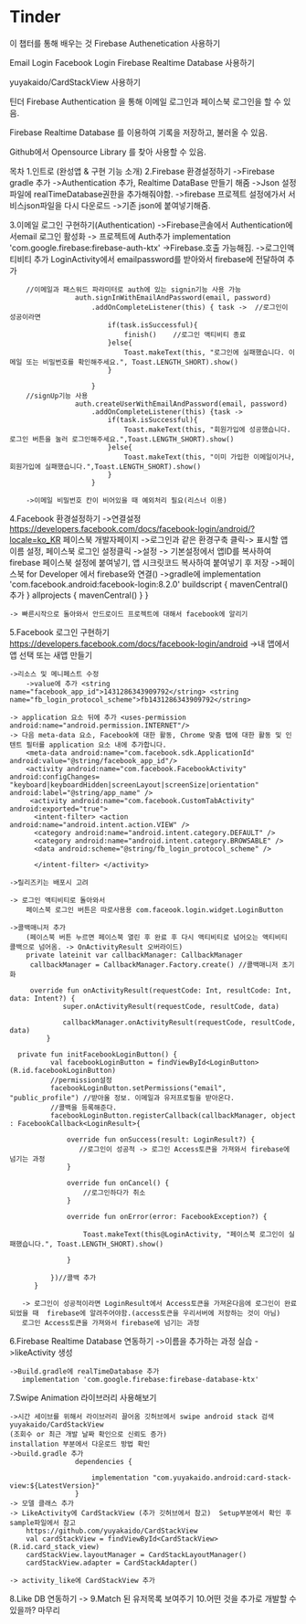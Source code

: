 # Tinder

이 챕터를 통해 배우는 것
Firebase Authenetication 사용하기

Email Login
Facebook Login
Firebase Realtime Database 사용하기

yuyakaido/CardStackView 사용하기

틴더
Firebase Authentication 을 통해 이메일 로그인과 페이스북 로그인을 할 수 있음.

Firebase Realtime Database 를 이용하여 기록을 저장하고, 불러올 수 있음.

Github에서 Opensource Library 를 찾아 사용할 수 있음.








목차
1.인트로 (완성앱 & 구현 기능 소개)
2.Firebase 환경설정하기
    ->Firebase gradle 추가
    ->Authentication 추가, Realtime DataBase 만들기 해줌
    ->Json 설정 파일에 realTimeDatabase권한을 추가해줘야함.
        ->firebase 프로젝트 설정에가서 서비스json파일을 다시 다운로드
        ->기존 json에 붙여넣기해줌.

3.이메일 로그인 구현하기(Authentication)
    ->Firebase콘솔에서 Authentication에서email 로그인 활성화
    -> 프로젝트에 Auth추가 implementation 'com.google.firebase:firebase-auth-ktx'
        ->Firebase.호출 가능해짐.
    ->로그인액티비티 추가
        LoginActivity에서 emailpassword를 받아와서 firebase에 전달하여 추가

        //이메일과 패스워드 파라미터로 auth에 있는 signin기능 사용 가능
                    auth.signInWithEmailAndPassword(email, password)
                        .addOnCompleteListener(this) { task ->  //로그인이 성공이라면
                            if(task.isSuccessful){
                                finish()    //로그인 액티비티 종료
                            }else{
                                Toast.makeText(this, "로그인에 실패했습니다. 이메일 또는 비밀번호를 확인해주세요.", Toast.LENGTH_SHORT).show()
                            }

                        }
        //signUp기능 사용
                    auth.createUserWithEmailAndPassword(email, password)
                        .addOnCompleteListener(this) {task ->
                            if(task.isSuccessful){
                                Toast.makeText(this, "회원가입에 성공했습니다. 로그인 버튼을 눌러 로그인해주세요.",Toast.LENGTH_SHORT).show()
                            }else{
                                Toast.makeText(this, "이미 가입한 이메일이거나, 회원가입에 실패했습니다.",Toast.LENGTH_SHORT).show()
                            }
                        }

        ->이메일 비밀번호 칸이 비어있을 때 예외처리 필요(리스너 이용)

4.Facebook 환경설정하기
    ->연결설정
        https://developers.facebook.com/docs/facebook-login/android/?locale=ko_KR  페이스북 개발자페이지
    ->로그인과 같은 환경구축 클릭-> 표시할 앱 이름 설정, 페이스북 로그인 설정클릭
        ->설정 -> 기본설정에서 앱ID를 복사하여 firebase 페이스북 설정에 붙여넣기, 앱 시크릿코드 복사하여 붙여넣기 후 저장
    ->페이스북 for Developer 에서 firebase와 연결()
    ->gradle에 implementation 'com.facebook.android:facebook-login:8.2.0'
        buildscript {
                mavenCentral() 추가
            }
        allprojects {
                mavenCentral()
            }
        }

    -> 빠른시작으로 돌아와서 안드로이드 프로젝트에 대해서 facebook에 알리기

5.Facebook 로그인 구현하기
https://developers.facebook.com/docs/facebook-login/android
    ->내 앱에서 앱 선택 또는 새앱 만들기

    ->리소스 및 메니페스트 수정
        ->value에 추가 <string name="facebook_app_id">1431286343909792</string> <string name="fb_login_protocol_scheme">fb1431286343909792</string>

    -> application 요소 뒤에 추가 <uses-permission android:name="android.permission.INTERNET"/>
    -> 다음 meta-data 요소, Facebook에 대한 활동, Chrome 맞춤 탭에 대한 활동 및 인텐트 필터를 application 요소 내에 추가합니다.
        <meta-data android:name="com.facebook.sdk.ApplicationId" android:value="@string/facebook_app_id"/>
        <activity android:name="com.facebook.FacebookActivity" android:configChanges= "keyboard|keyboardHidden|screenLayout|screenSize|orientation" android:label="@string/app_name" />
         <activity android:name="com.facebook.CustomTabActivity" android:exported="true">
          <intent-filter> <action android:name="android.intent.action.VIEW" />
          <category android:name="android.intent.category.DEFAULT" />
          <category android:name="android.intent.category.BROWSABLE" />
          <data android:scheme="@string/fb_login_protocol_scheme" />

          </intent-filter> </activity>

    ->릴리즈키는 배포시 고려

    -> 로그인 액티비티로 돌아와서
        페이스북 로그인 버튼은 따로사용용 com.faceook.login.widget.LoginButton

    ->콜백매니저 추가
        (페이스북 버튼 누르면 페이스북 열린 후 완료 후 다시 액티비티로 넘어오는 액티비티 콜백으로 넘어옴. -> OnActivityResult 오버라이드)
        private lateinit var callbackManager: CallbackManager
         callbackManager = CallbackManager.Factory.create() //콜백매니저 초기화

         override fun onActivityResult(requestCode: Int, resultCode: Int, data: Intent?) {
                 super.onActivityResult(requestCode, resultCode, data)

                 callbackManager.onActivityResult(requestCode, resultCode, data)
             }

      private fun initFacebookLoginButton() {
              val facebookLoginButton = findViewById<LoginButton>(R.id.facebookLoginButton)
              //permission설정
              facebookLoginButton.setPermissions("email", "public_profile") //받아올 정보. 이메일과 유저프로필을 받아온다.
              //콜백을 등록해준다.
              facebookLoginButton.registerCallback(callbackManager, object : FacebookCallback<LoginResult>{

                  override fun onSuccess(result: LoginResult?) {
                     //로그인이 성공적 -> 로그인 Access토큰을 가져와서 firebase에 넘기는 과정
                  }

                  override fun onCancel() {
                      //로그인하다가 취소
                  }

                  override fun onError(error: FacebookException?) {

                      Toast.makeText(this@LoginActivity, "페이스북 로그인이 실패했습니다.", Toast.LENGTH_SHORT).show()

                  }

              })//콜백 추가
          }

       -> 로그인이 성공적이라면 LoginResult에서 Access토큰을 가져온다음에 로그인이 완료되었을 때  firebase에 알려주어야함.(access토큰을 우리서버에 저장하는 것이 아님)
       로그인 Access토큰을 가져와서 firebase에 넘기는 과정



6.Firebase Realtime Database 연동하기
    ->이름을 추가하는 과정 실습
    ->likeActivity 생성

    ->Build.gradle에 realTimeDatabase 추가
       implementation 'com.google.firebase:firebase-database-ktx'


7.Swipe Animation 라이브러리 사용해보기

    ->시간 세이브를 위해서 라이브러리 끌어옴 깃허브에서 swipe android stack 검색
    yuyakaido/CardStackView
    (조회수 or 최근 개발 날짜 확인으로 신뢰도 증가)
    installation 부분에서 다운로드 방법 확인
    ->build.gradle 추가
                    dependencies {

                        implementation "com.yuyakaido.android:card-stack-view:${LatestVersion}"
                    }
    -> 모델 클래스 추가
    -> LikeActivity에 CardStackView (추가 깃허브에서 참고)  Setup부분에서 확인 후 sample파일에서 참고
        https://github.com/yuyakaido/CardStackView
        val cardStackView = findViewById<CardStackView>(R.id.card_stack_view)
        cardStackView.layoutManager = CardStackLayoutManager()
        cardStackView.adapter = CardStackAdapter()

    -> activity_like에 CardStackView 추가


8.Like DB 연동하기
    ->
9.Match 된 유저목록 보여주기
10.어떤 것을 추가로 개발할 수 있을까?
마무리
